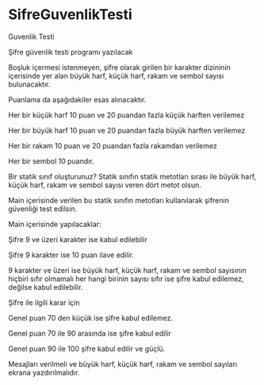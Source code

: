 # SifreGuvenlikTesti
Guvenlik Testi

Şifre güvenlik testi programı yazılacak

Boşluk içermesi istenmeyen, şifre olarak girilen bir karakter dizininin içerisinde yer alan büyük harf, küçük harf, rakam ve sembol sayısı bulunacaktır. 

Puanlama da aşağıdakiler esas alınacaktır.

Her bir küçük harf 10 puan ve 20 puandan fazla küçük harften verilemez

Her bir büyük harf 10 puan ve 20 puandan fazla büyük harften verilemez

Her bir rakam 10 puan ve 20 puandan fazla rakamdan verilemez

Her bir sembol 10 puandır.

Bir statik sınıf oluşturunuz? Statik sınıfın statik metotları sırası ile büyük harf, küçük harf, rakam ve sembol sayısı veren dört metot olsun.

Main içerisinde verilen bu statik sınıfın metotları kullanılarak şifrenin güvenliği test edilsin.

Main içerisinde yapılacaklar:

Şifre 9 ve üzeri karakter ise kabul edilebilir

Şifre 9 karakter ise 10 puan ilave edilir.

9 karakter ve üzeri ise büyük harf, küçük harf, rakam ve sembol sayısının hiçbiri sıfır olmamalı her hangi birinin sayısı sıfır ise şifre kabul edilemez,  değilse kabul edilebilir. 

Şifre ile ilgili karar için

Genel puan 70 den küçük ise şifre kabul edilemez.

Genel puan 70 ile 90 arasında ise şifre kabul edilir 

Genel puan 90 ile 100 şifre kabul edilir ve güçlü.

Mesajları verilmeli ve büyük harf, küçük harf, rakam ve sembol sayıları ekrana yazdırılmalıdır.
